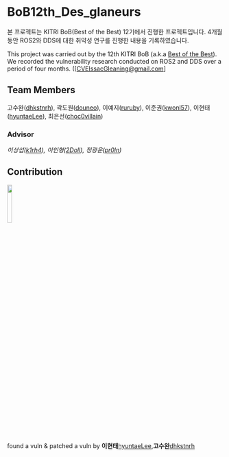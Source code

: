 # BoB12th_Des_glaneurs

본 프로젝트는 KITRI BoB(Best of the Best) 12기에서 진행한 프로젝트입니다.
4개월 동안 ROS2와 DDS에 대한 취약성 연구를 진행한 내용을 기록하였습니다.

This project was carried out by the 12th KITRI BoB (a.k.a [Best of the Best](https://www.kitribob.kr/)).
We recorded the vulnerability research conducted on ROS2 and DDS over a period of four months.
([CVEIssacGleaning@gmail.com]


## Team Members

고수완([dhkstnrh](https://github.com/dhkstnrh)), 곽도원([douneo](https://github.com/douneo)), 이예지([ruruby](https://github.com/ruruby)), 이준권([kwonl57](https://github.com/kwonl57)), 이현태([hyuntaeLee](https://github.com/hyuntaeLee)), 최은선([choc0villain](https://github.com/choc0villain))


### Advisor
*이상섭([k1rh4](https://github.com/k1rh4)), 이인형([2Doll](https://github.com/2Doll)), 정광운([pr0ln](https://github.com/pr0ln))*


## Contribution
<a href="https://github.com/eProsima/Fast-DDS/commit/74b2a74ef339816b6fef448efa676042a339b2e3"><img src="https://avatars.githubusercontent.com/u/6390783?s=200&v=4" width="15%" />
</a>

found a vuln & patched a vuln by **이현태**[hyuntaeLee](https://github.com/hyuntaeLee),**고수완**[dhkstnrh](https://github.com/dhkstnrh)
